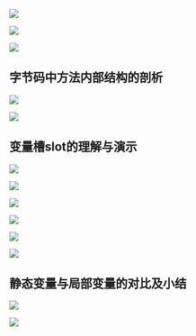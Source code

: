 ![](https://youpaiyun.zongqilive.cn/image/20200319174544.png)

![](https://youpaiyun.zongqilive.cn/image/20200319174607.png)

![](https://youpaiyun.zongqilive.cn/image/20200319174716.png)

## 字节码中方法内部结构的剖析

![](https://youpaiyun.zongqilive.cn/image/20200319180221.png)

![](https://youpaiyun.zongqilive.cn/image/20200319182225.png)



## 变量槽slot的理解与演示

![](https://youpaiyun.zongqilive.cn/image/20200319182240.png)

![](https://youpaiyun.zongqilive.cn/image/20200319182334.png)

![](https://youpaiyun.zongqilive.cn/image/20200319182356.png)

![](https://youpaiyun.zongqilive.cn/image/20200319182406.png)

![](https://youpaiyun.zongqilive.cn/image/20200319182417.png)

![](https://youpaiyun.zongqilive.cn/image/20200319182430.png)

## 静态变量与局部变量的对比及小结

![](https://youpaiyun.zongqilive.cn/image/20200319182449.png)

![](https://youpaiyun.zongqilive.cn/image/20200319182500.png)



